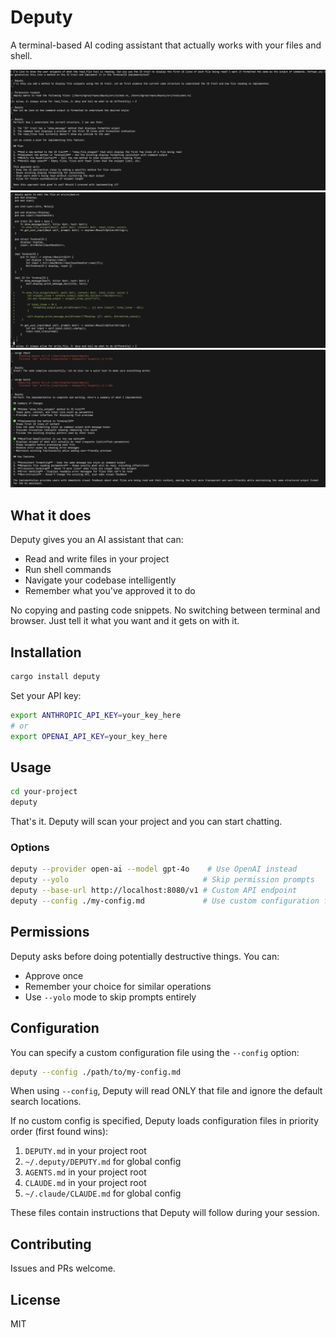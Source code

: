 # Deputy

A terminal-based AI coding assistant that actually works with your files and shell.

![](assets/e1.png)
![](assets/e2.png)
![](assets/e3.png)

## What it does

Deputy gives you an AI assistant that can:
- Read and write files in your project
- Run shell commands 
- Navigate your codebase intelligently
- Remember what you've approved it to do

No copying and pasting code snippets. No switching between terminal and browser. Just tell it what you want and it gets on with it.

## Installation

```bash
cargo install deputy
```

Set your API key:
```bash
export ANTHROPIC_API_KEY=your_key_here
# or
export OPENAI_API_KEY=your_key_here
```

## Usage

```bash
cd your-project
deputy
```

That's it. Deputy will scan your project and you can start chatting.

### Options

```bash
deputy --provider open-ai --model gpt-4o    # Use OpenAI instead
deputy --yolo                              # Skip permission prompts
deputy --base-url http://localhost:8080/v1 # Custom API endpoint
deputy --config ./my-config.md             # Use custom configuration file
```

## Permissions

Deputy asks before doing potentially destructive things. You can:
- Approve once
- Remember your choice for similar operations
- Use `--yolo` mode to skip prompts entirely

## Configuration

You can specify a custom configuration file using the `--config` option:

```bash
deputy --config ./path/to/my-config.md
```

When using `--config`, Deputy will read ONLY that file and ignore the default search locations.

If no custom config is specified, Deputy loads configuration files in priority order (first found wins):

1. `DEPUTY.md` in your project root
2. `~/.deputy/DEPUTY.md` for global config
3. `AGENTS.md` in your project root
4. `CLAUDE.md` in your project root  
5. `~/.claude/CLAUDE.md` for global config

These files contain instructions that Deputy will follow during your session.

## Contributing

Issues and PRs welcome.

## License

MIT